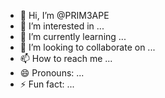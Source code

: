 - 👋 Hi, I’m @PRIM3APE
- 👀 I’m interested in ...
- 🌱 I’m currently learning ...
- 💞️ I’m looking to collaborate on ...
- 📫 How to reach me ...
- 😄 Pronouns: ...
- ⚡ Fun fact: ...

<!---
PRIM3APE/PRIM3APE is a ✨ special ✨ repository because its `README.md` (this file) appears on your GitHub profile.
You can click the Preview link to take a look at your changes.
--->

